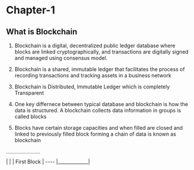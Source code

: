 # Chapter-1

## What is Blockchain
   1) Blockchain is a digital, decentralized public ledger database where blocks are linked
   cryptographically, and transactions are digitally signed and managed using
   consensus model.

   2) Blockchain is a shared, immutable ledger that facilitates the process of recording
   transactions and tracking assets in a business network

   3) Blockchain is Distributed, Immutable Ledger which is completely Transparent

   4) One key differnece between typical database and blockchain is how the data is structured. A blockchain collects data information in groups is called blocks 

   5) Blocks have certain storage capacities and when filled are closed and linked to previously filled block forming a chain of data is known as blockchain
    
    _____________       
   |             |
   | First Block | ---- 
   |_____________| 
